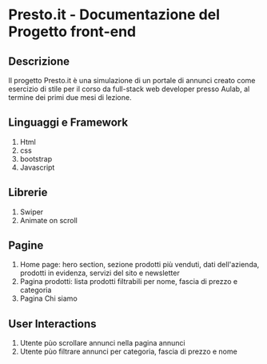 # Presto.it - Documentazione del Progetto front-end

## Descrizione
Il progetto Presto.it è una simulazione di un portale di annunci creato come esercizio di stile per il corso da full-stack web developer presso Aulab, al termine dei primi due mesi di lezione.

## Linguaggi e Framework
1. Html
2. css
3. bootstrap
4. Javascript

## Librerie
1. Swiper
2. Animate on scroll

## Pagine
1. Home page: hero section, sezione prodotti più venduti, dati dell'azienda, prodotti in evidenza, servizi del sito e newsletter
2. Pagina prodotti: lista prodotti filtrabili per nome, fascia di prezzo e categoria
3. Pagina Chi siamo
 
## User Interactions
1. Utente pùo scrollare annunci nella pagina annunci
2. Utente pùo filtrare annunci per categoria, fascia di prezzo e nome
